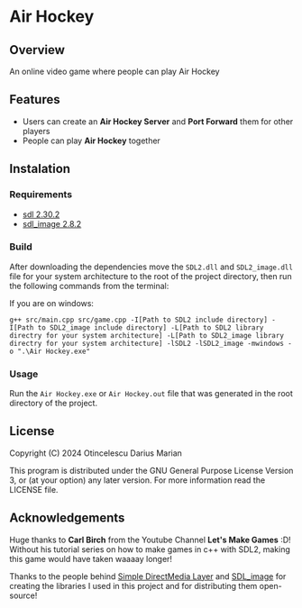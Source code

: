 # Air Hockey

## Overview

An online video game where people can play Air Hockey

## Features

- Users can create an **Air Hockey Server** and **Port Forward** them for other players
- People can play **Air Hockey** together

## Instalation

### Requirements

- [sdl 2.30.2](https://github.com/libsdl-org/SDL/releases/tag/release-2.30.2)
- [sdl_image 2.8.2](https://github.com/libsdl-org/SDL_image/releases)

### Build

After downloading the dependencies move the `SDL2.dll` and `SDL2_image.dll` file for your system architecture to the root of the project directory, then run the following commands from the terminal:

If you are on windows:
```
g++ src/main.cpp src/game.cpp -I[Path to SDL2 include directory] -I[Path to SDL2_image include directory] -L[Path to SDL2 library directry for your system architecture] -L[Path to SDL2_image library directry for your system architecture] -lSDL2 -lSDL2_image -mwindows -o ".\Air Hockey.exe"
```

### Usage

Run the `Air Hockey.exe` or `Air Hockey.out` file that was generated in the root directory of the project.

## License

Copyright (C) 2024 Otincelescu Darius Marian

This program is distributed under the GNU General Purpose License Version 3, or (at your option) any later version.
For more information read the LICENSE file.

## Acknowledgements

Huge thanks to **Carl Birch** from the Youtube Channel **Let's Make Games** :D! Without his tutorial series on how to make games in c++ with SDL2, making this game would have taken waaaay longer!

Thanks to the people behind [Simple DirectMedia Layer](https://www.libsdl.org/) and [SDL_image](https://github.com/libsdl-org/SDL_image/releases) for creating the libraries I used in this project and for distributing them open-source!
